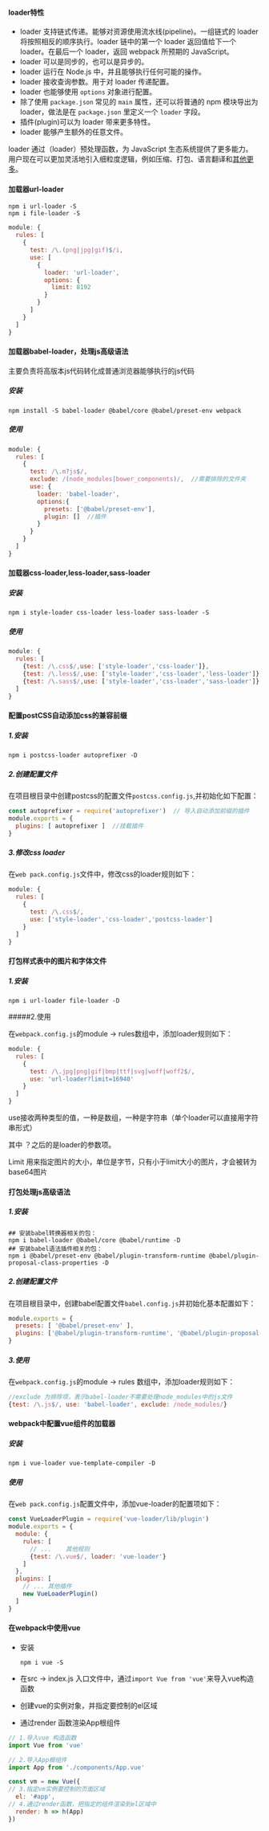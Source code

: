 #### loader特性

- loader 支持链式传递。能够对资源使用流水线(pipeline)。一组链式的 loader 将按照相反的顺序执行。loader 链中的第一个 loader 返回值给下一个 loader。在最后一个 loader，返回 webpack 所预期的 JavaScript。
- loader 可以是同步的，也可以是异步的。
- loader 运行在 Node.js 中，并且能够执行任何可能的操作。
- loader 接收查询参数。用于对 loader 传递配置。
- loader 也能够使用 `options` 对象进行配置。
- 除了使用 `package.json` 常见的 `main` 属性，还可以将普通的 npm 模块导出为 loader，做法是在 `package.json` 里定义一个 `loader` 字段。
- 插件(plugin)可以为 loader 带来更多特性。
- loader 能够产生额外的任意文件。

loader 通过（loader）预处理函数，为 JavaScript 生态系统提供了更多能力。 用户现在可以更加灵活地引入细粒度逻辑，例如压缩、打包、语言翻译和[其他更多](https://www.webpackjs.com/loaders)。

#### 加载器url-loader

```shell
npm i url-loader -S
npm i file-loader -S
```

```js
module: {
  rules: [
    {
      test: /\.(png|jpg|gif)$/i,
      use: [
        {
          loader: 'url-loader',
          options: {
            limit: 8192
          }
        }
      ]
    }
  ]
}
```

#### 加载器babel-loader，处理js高级语法

主要负责将高版本js代码转化成普通浏览器能够执行的js代码

##### 安装

```shell
npm install -S babel-loader @babel/core @babel/preset-env webpack
```

##### 使用

```js
module: {
  rules: [
    {
      test: /\.m?js$/,
      exclude: /(node_modules|bower_components)/,  //需要排除的文件夹
      use: {
        loader: 'babel-loader',
        options:{
          presets: ['@babel/preset-env'],
          plugin: []  //插件
        }
      }
    }
  ]
}
```

#### 加载器css-loader,less-loader,sass-loader

##### 安装

```shell
npm i style-loader css-loader less-loader sass-loader -S
```

##### 使用

```js
module: {
  rules: [
    {test: /\.css$/,use: ['style-loader','css-loader']},
    {test: /\.less$/,use: ['style-loader','css-loader','less-loader']},
    {test: /\.sass$/,use: ['style-loader','css-loader','sass-loader']}
  ]
}
```

#### 配置postCSS自动添加css的兼容前缀

##### 1.安装

````shell
npm i postcss-loader autoprefixer -D
````

##### 2.创建配置文件

在项目根目录中创建postcss的配置文件`postcss.config.js`,并初始化如下配置：

```js
const autoprefixer = require('autoprefixer')  // 导入自动添加前缀的插件
module.exports = {
  plugins: [ autoprefixer ]  //挂载插件
}
```

##### 3.修改css loader

在`web pack.config.js`文件中，修改css的loader规则如下：

```js
module: {
  rules: [
    {
      test: /\.css$/,
      use: ['style-loader','css-loader','postcss-loader']
    }
  ]
}
```

#### 打包样式表中的图片和字体文件

##### 1.安装

```shell
npm i url-loader file-loader -D
```

#####2.使用

在`webpack.config.js`的module -> rules数组中，添加loader规则如下：

```js
module: {
  rules: [
    {
      test: /\.jpg|png|gif|bmp|ttf|svg|woff|woff2$/,
      use: 'url-loader?limit=16940'
    }
  ]
}
```

use接收两种类型的值，一种是数组，一种是字符串（单个loader可以直接用字符串形式）

其中 ？之后的是loader的参数项。

Limit 用来指定图片的大小，单位是字节，只有小于limit大小的图片，才会被转为base64图片

#### 打包处理js高级语法

##### 1.安装

```shell
## 安装babel转换器相关的包：
npm i babel-loader @babel/core @babel/runtime -D
## 安装babel语法插件相关的包：
npm i @babel/preset-env @babel/plugin-transform-runtime @babel/plugin-proposal-class-properties -D
```

##### 2.创建配置文件

在项目根目录中，创建babel配置文件`babel.config.js`并初始化基本配置如下：

```js
module.exports = {
  presets: [ '@babel/preset-env' ],
  plugins: ['@babel/plugin-transform-runtime', '@babel/plugin-proposal-class-properties']
}
```

##### 3.使用

在`webpack.config.js`的module -> rules 数组中，添加loader规则如下：

```js
//exclude 为排除项，表示babel-loader不需要处理node_modules中的js文件
{test: /\.js$/, use: 'babel-loader', exclude: /node_modules/}
```

#### webpack中配置vue组件的加载器

##### 安装

````shell
npm i vue-loader vue-template-compiler -D
````

##### 使用

在`web pack.config.js`配置文件中，添加vue-loader的配置项如下：

```js
const VueLoaderPlugin = require('vue-loader/lib/plugin')
module.exports = {
  module: {
    rules: [
      // ... 	其他规则
      {test: /\.vue$/, loader: 'vue-loader'}
    ]
  },
  plugins: [
    // ... 其他插件
    new VueLoaderPlugin()
  ]
}
```

#### 在webpack中使用vue

- 安装

  ```shell
  npm i vue -S
  ```

- 在src -> index.js 入口文件中，通过`import Vue from 'vue'`来导入vue构造函数

- 创建vue的实例对象，并指定要控制的el区域

- 通过render 函数渲染App根组件

```js
// 1.导入vue 构造函数
import Vue from 'vue'

// 2.导入App根组件
import App from './components/App.vue'

const vm = new Vue({
// 3.指定vm实例要控制的页面区域
  el: '#app',
// 4.通过render函数，把指定的组件渲染到el区域中
  render: h => h(App)
})
```







